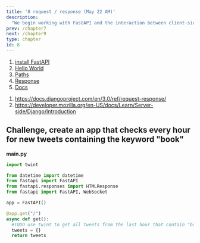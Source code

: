 ```yaml
---
title: '8 request / response (May 22 AM)'
description:
  "We begin working with FastAPI and the interaction between client-side and server-side"
prev: /chapter7
next: /chapter9
type: chapter
id: 8
---
```


<exercise id="1" title="FastAPI/Starlette">

1. [install FastAPI](https://fastapi.tiangolo.com/tutorial/#install-fastapi)
2. [Hello World](https://fastapi.tiangolo.com/tutorial/first-steps/#first-steps)
3. [Paths](https://fastapi.tiangolo.com/tutorial/path-params/#path-parameters)
4. [Response](https://fastapi.tiangolo.com/tutorial/response-model/)
5. [Docs](https://fastapi.tiangolo.com/tutorial/response-model/#see-it-in-the-docs)

</exercise>

<exercise id="2" title="request / response " type="slides">

<slides source="fastapi">
</slides>

</exercise>

<exercise id="3" title="Django">

1. https://docs.djangoproject.com/en/3.0/ref/request-response/
2. https://developer.mozilla.org/en-US/docs/Learn/Server-side/Django/Introduction

</exercise>

<exercise id="4" title="Booktweets">

## Challenge, create an app that checks every hour for new tweets containing the keyword "book"

**main.py**
```python
import twint

from datetime import datetime
from fastapi import FastAPI
from fastapi.responses import HTMLResponse
from fastapi import FastAPI, WebSocket

app = FastAPI()

@app.get("/")
async def get():
  #TODO use twint to get all tweets from the last hour that contain "book"
  tweets = {}
  return tweets

```

</exercise>
